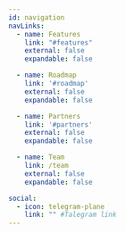 ```yaml
---
id: navigation
navLinks:
  - name: Features
    link: "#features" 
    external: false
    expandable: false

  - name: Roadmap
    link: '#roadmap'
    external: false
    expandable: false

  - name: Partners
    link: '#partners'
    external: false
    expandable: false

  - name: Team
    link: /team
    external: false
    expandable: false

social:
  - icon: telegram-plane
    link: "" #Talegram link
---
```


<!--       - title: Future
        path: /future -->

<!--       submenu:
      - title: Solution
        path: /solution

      - title: Participate
        path: /participate

      - title: Token
        path: /token

      - title: Knowledge Base
        path: https://wiki.threefold.io/#/what_is_farming
        external: true -->
